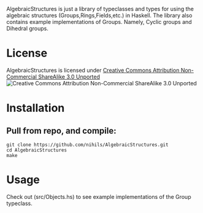 AlgebraicStructures is just a library of typeclasses and types for using the algebraic structures (Groups,Rings,Fields,etc.) in Haskell. The library also contains example implementations of Groups. Namely, Cyclic groups and Dihedral groups. 

License
=======
AlgebraicStructures is licensed under [Creative Commons Attribution Non-Commercial ShareAlike 3.0 Unported](http://creativecommons.org/licenses/by-nc-sa/3.0)
![Creative Commons Attribution Non-Commercial ShareAlike 3.0 Unported](http://i.creativecommons.org/l/by-nc-sa/3.0/80x15.png)

Installation
============
Pull from repo, and compile:
---------------------------
    git clone https://github.com/nihils/AlgebraicStructures.git
    cd AlgebraicStructures
    make 

Usage 
=====
Check out (src/Objects.hs) to see example implementations of the Group typeclass.
